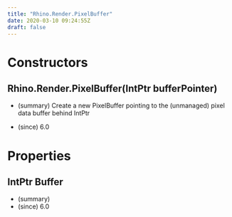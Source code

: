 ```yaml
---
title: "Rhino.Render.PixelBuffer"
date: 2020-03-10 09:24:55Z
draft: false
---
```


# Constructors
## Rhino.Render.PixelBuffer(IntPtr bufferPointer)
- (summary) 
     Create a new PixelBuffer pointing to the
     (unmanaged) pixel data buffer behind IntPtr
     
- (since) 6.0
# Properties
## IntPtr Buffer
- (summary) 
- (since) 6.0
